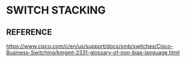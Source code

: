 # SWITCH STACKING

## REFERENCE

<https://www.cisco.com/c/en/us/support/docs/smb/switches/Cisco-Business-Switching/kmgmt-2331-glossary-of-non-bias-language.html>
